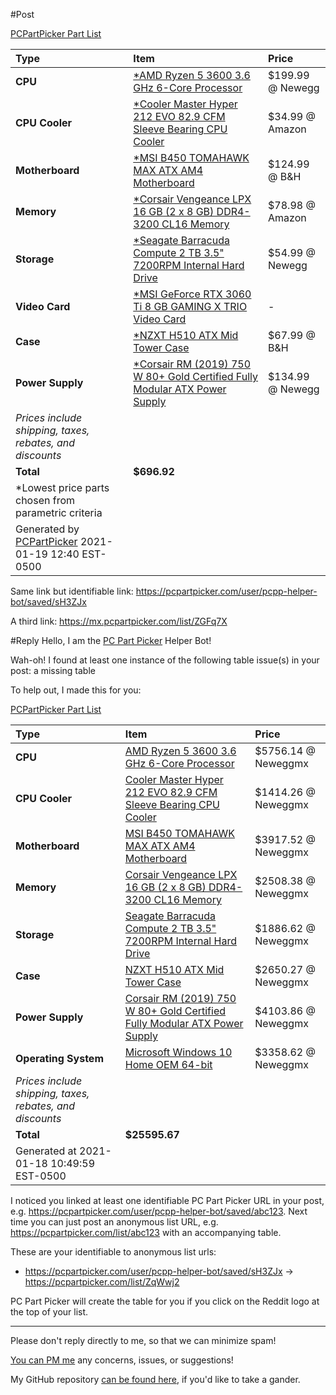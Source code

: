 #Post

[PCPartPicker Part List](https://pcpartpicker.com/list/ZqWwj2)

Type|Item|Price
:----|:----|:----
**CPU** | [\*AMD Ryzen 5 3600 3.6 GHz 6-Core Processor](https://pcpartpicker.com/product/9nm323/amd-ryzen-5-3600-36-thz-6-core-processor-100-100000031box) | $199.99 @ Newegg 
**CPU Cooler** | [\*Cooler Master Hyper 212 EVO 82.9 CFM Sleeve Bearing CPU Cooler](https://pcpartpicker.com/product/hmtCmG/cooler-master-cpu-cooler-rr212e20pkr2) | $34.99 @ Amazon 
**Motherboard** | [\*MSI B450 TOMAHAWK MAX ATX AM4 Motherboard](https://pcpartpicker.com/product/jcYQzy/msi-b450-tomahawk-max-atx-am4-motherboard-b450-tomahawk-max) | $124.99 @ B&H 
**Memory** | [\*Corsair Vengeance LPX 16 GB (2 x 8 GB) DDR4-3200 CL16 Memory](https://pcpartpicker.com/product/p6RFf7/corsair-memory-cmk16gx4m2b3200c16) | $78.98 @ Amazon 
**Storage** | [\*Seagate Barracuda Compute 2 TB 3.5" 7200RPM Internal Hard Drive](https://pcpartpicker.com/product/mwrYcf/seagate-barracuda-computer-2-tb-35-7200rpm-internal-hard-drive-st2000dm008) | $54.99 @ Newegg 
**Video Card** | [\*MSI GeForce RTX 3060 Ti 8 GB GAMING X TRIO Video Card](https://pcpartpicker.com/product/wnZzK8/msi-geforce-rtx-3060-ti-8-gb-gaming-x-trio-video-card-rtx-3060-ti-gaming-x-trio) |-
**Case** | [\*NZXT H510 ATX Mid Tower Case](https://pcpartpicker.com/product/6Cyqqs/nzxt-h510-atx-mid-tower-case-ca-h510b-w1) | $67.99 @ B&H 
**Power Supply** | [\*Corsair RM (2019) 750 W 80+ Gold Certified Fully Modular ATX Power Supply](https://pcpartpicker.com/product/6Y66Mp/corsair-rm-2019-750-w-80-gold-certified-fully-modular-atx-power-supply-cp-9020195-na) | $134.99 @ Newegg 
 | *Prices include shipping, taxes, rebates, and discounts* |
 | **Total** | **$696.92**
 | \*Lowest price parts chosen from parametric criteria |
 | Generated by [PCPartPicker](https://pcpartpicker.com) 2021-01-19 12:40 EST-0500 |


Same link but identifiable link: https://pcpartpicker.com/user/pcpp-helper-bot/saved/sH3ZJx

A third link: https://mx.pcpartpicker.com/list/ZGFq7X

#Reply
Hello, I am the [PC Part Picker](https://pcpartpicker.com) Helper Bot!

Wah-oh! I found at least one instance of the following table issue(s) in your post: a missing table

To help out, I made this for you:

[PCPartPicker Part List](https://mx.pcpartpicker.com/list/ZGFq7X)

Type|Item|Price
:----|:----|:----
 **CPU** | [AMD Ryzen 5 3600 3.6 GHz 6-Core Processor](https://pcpartpicker.com/product/9nm323/amd-ryzen-5-3600-36-thz-6-core-processor-100-100000031box) | $5756.14 @ Neweggmx
 **CPU Cooler** | [Cooler Master Hyper 212 EVO 82.9 CFM Sleeve Bearing CPU Cooler](https://pcpartpicker.com/product/hmtCmG/cooler-master-cpu-cooler-rr212e20pkr2) | $1414.26 @ Neweggmx
 **Motherboard** | [MSI B450 TOMAHAWK MAX ATX AM4 Motherboard](https://pcpartpicker.com/product/jcYQzy/msi-b450-tomahawk-max-atx-am4-motherboard-b450-tomahawk-max) | $3917.52 @ Neweggmx
 **Memory** | [Corsair Vengeance LPX 16 GB (2 x 8 GB) DDR4-3200 CL16 Memory](https://pcpartpicker.com/product/p6RFf7/corsair-memory-cmk16gx4m2b3200c16) | $2508.38 @ Neweggmx
 **Storage** | [Seagate Barracuda Compute 2 TB 3.5" 7200RPM Internal Hard Drive](https://pcpartpicker.com/product/mwrYcf/seagate-barracuda-computer-2-tb-35-7200rpm-internal-hard-drive-st2000dm008) | $1886.62 @ Neweggmx
 **Case** | [NZXT H510 ATX Mid Tower Case](https://pcpartpicker.com/product/6Cyqqs/nzxt-h510-atx-mid-tower-case-ca-h510b-w1) | $2650.27 @ Neweggmx
 **Power Supply** | [Corsair RM (2019) 750 W 80+ Gold Certified Fully Modular ATX Power Supply](https://pcpartpicker.com/product/6Y66Mp/corsair-rm-2019-750-w-80-gold-certified-fully-modular-atx-power-supply-cp-9020195-na) | $4103.86 @ Neweggmx
 **Operating System** | [Microsoft Windows 10 Home OEM 64-bit](https://pcpartpicker.com/product/wtgPxr/microsoft-os-kw900140) | $3358.62 @ Neweggmx
 *Prices include shipping, taxes, rebates, and discounts* | 
 | **Total** | **$25595.67** | 
 Generated at 2021-01-18 10:49:59 EST-0500 |  |

I noticed you linked at least one identifiable PC Part Picker URL in your post, 
e.g. https://pcpartpicker.com/user/pcpp-helper-bot/saved/abc123. 
Next time you can just post an anonymous list URL, e.g. https://pcpartpicker.com/list/abc123 with an accompanying table.

These are your identifiable to anonymous list urls:

* https://pcpartpicker.com/user/pcpp-helper-bot/saved/sH3ZJx &#8594; https://pcpartpicker.com/list/ZqWwj2


PC Part Picker will create the table for you if you click on the Reddit logo at the top of your list.

---
Please don't reply directly to me, so that we can minimize spam! 

[You can PM me](https://www.reddit.com/message/compose/?to=pcpp-helper-bot) any concerns, issues, or suggestions!

My GitHub repository [can be found here](https://github.com/william-ingold/pcpp-helper-bot), if you'd like to take a gander.